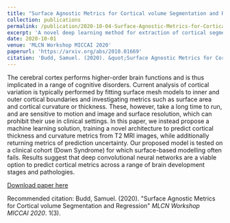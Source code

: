 ```yaml
---
title: "Surface Agnostic Metrics for Cortical volume Segmentation and Regression"
collection: publications
permalink: /publication/2020-10-04-Surface-Agnostic-Metrics-for-Cortical-Volume-Segmentation-and-Regression
excerpt: 'A novel deep learning method for extraction of cortical segmentations and metrics from whole brain MRI images.'
date: 2020-10-01
venue: 'MLCN Workshop MICCAI 2020'
paperurl: 'https://arxiv.org/abs/2010.01669'
citation: 'Budd, Samuel. (2020). &quot;Surface Agnostic Metrics for Cortical volume Segmentation and Regression.&quot; <i>MLCN Workshop MICCAI 2020</i>.'
---
```


The cerebral cortex performs higher-order brain functions and is thus implicated in a range of cognitive disorders. Current analysis of cortical variation is typically performed by fitting surface mesh models to inner and outer cortical boundaries and investigating metrics such as surface area and cortical curvature or thickness. These, however, take a long time to run, and are sensitive to motion and image and surface resolution, which can prohibit their use in clinical settings. In this paper, we instead propose a machine learning solution, training a novel architecture to predict cortical thickness and curvature metrics from T2 MRI images, while additionally returning metrics of prediction uncertainty. Our proposed model is tested on a clinical cohort (Down Syndrome) for which surface-based modelling often fails. Results suggest that deep convolutional neural networks are a viable option to predict cortical metrics across a range of brain development stages and pathologies.

[Download paper here](https://arxiv.org/abs/2010.01669)

Recommended citation: Budd, Samuel. (2020). "Surface Agnostic Metrics for Cortical volume Segmentation and Regression" <i>MLCN Workshop MICCAI 2020</i>. 1(3).
